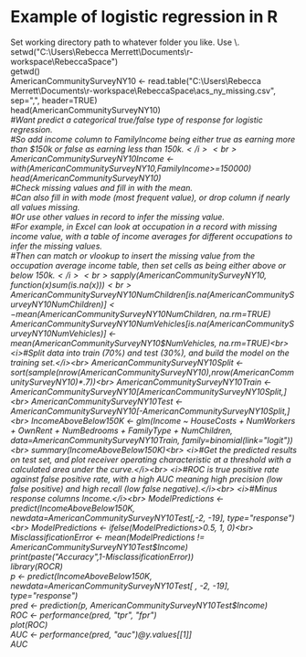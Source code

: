 # Example of logistic regression in R
Set working directory path to whatever folder you like. Use \\.<br>
setwd("C:\\Users\\Rebecca Merrett\\Documents\\r-workspace\\RebeccaSpace")<br>
getwd()<br>
AmericanCommunitySurveyNY10 <- read.table("C:\\Users\\Rebecca Merrett\\Documents\\r-workspace\\RebeccaSpace\\acs_ny_missing.csv", sep=",", header=TRUE)<br>
head(AmericanCommunitySurveyNY10)<br>
<i>#Want predict a categorical true/false type of response for logistic regression.</i><br>
<i>#So add income column to FamilyIncome being either true as earning more than $150k or false as earning less than $150k.</i><br>
AmericanCommunitySurveyNY10$Income <- with(AmericanCommunitySurveyNY10,FamilyIncome>=150000)<br>
head(AmericanCommunitySurveyNY10)<br>
<i>#Check missing values and fill in with the mean.</i><br>
<i>#Can also fill in with mode (most frequent value), or drop column if nearly all values missing.</i><br>
<i>#Or use other values in record to infer the missing value.</i><br>
<i>#For example, in Excel can look at occupation in a record with missing income value, with a table of income averages for different occupations to infer the missing values.</i><br>
<i>#Then can match or vlookup to insert the missing value from the occupation average income table, then set cells as being either above or below $150k.</i><br>
sapply(AmericanCommunitySurveyNY10,function(x) sum(is.na(x)))<br>
AmericanCommunitySurveyNY10$NumChildren[is.na(AmericanCommunitySurveyNY10$NumChildren)] <- mean(AmericanCommunitySurveyNY10$NumChildren, na.rm=TRUE)<br>
AmericanCommunitySurveyNY10$NumVehicles[is.na(AmericanCommunitySurveyNY10$NumVehicles)] <- mean(AmericanCommunitySurveyNY10$NumVehicles, na.rm=TRUE)<br>
<i>#Split data into train (70%) and test (30%), and build the model on the training set.</i><br>
AmericanCommunitySurveyNY10Split <- sort(sample(nrow(AmericanCommunitySurveyNY10),nrow(AmericanCommunitySurveyNY10)*.7))<br>
AmericanCommunitySurveyNY10Train <- AmericanCommunitySurveyNY10[AmericanCommunitySurveyNY10Split,]<br>
AmericanCommunitySurveyNY10Test <- AmericanCommunitySurveyNY10[-AmericanCommunitySurveyNY10Split,]<br>
IncomeAboveBelow150K <- glm(Income ~ HouseCosts + NumWorkers + OwnRent + NumBedrooms + FamilyType +
NumChildren, data=AmericanCommunitySurveyNY10Train, family=binomial(link="logit"))<br>
summary(IncomeAboveBelow150K)<br>
<i>#Get the predicted results on test set, and plot receiver operating characteristic at a threshold with a calculated area under the curve.</i><br>
<i>#ROC is true positive rate against false positive rate, with a high AUC meaning high precision (low false positive) and high recall (low false negative).</i><br>
<i>#Minus response columns Income.</i><br>
ModelPredictions <- predict(IncomeAboveBelow150K, newdata=AmericanCommunitySurveyNY10Test[,-2, -19], type="response")<br>
ModelPredictions <- ifelse(ModelPredictions>0.5, 1, 0)<br>
MisclassificationError <- mean(ModelPredictions != AmericanCommunitySurveyNY10Test$Income)<br>
print(paste("Accuracy",1-MisclassificationError))<br>
library(ROCR)<br>
p <- predict(IncomeAboveBelow150K, newdata=AmericanCommunitySurveyNY10Test[ , -2, -19], type="response")<br>
pred <- prediction(p, AmericanCommunitySurveyNY10Test$Income)<br>
ROC <- performance(pred, "tpr", "fpr")<br>
plot(ROC)<br>
AUC <- performance(pred, "auc")@y.values[[1]]<br>
AUC
